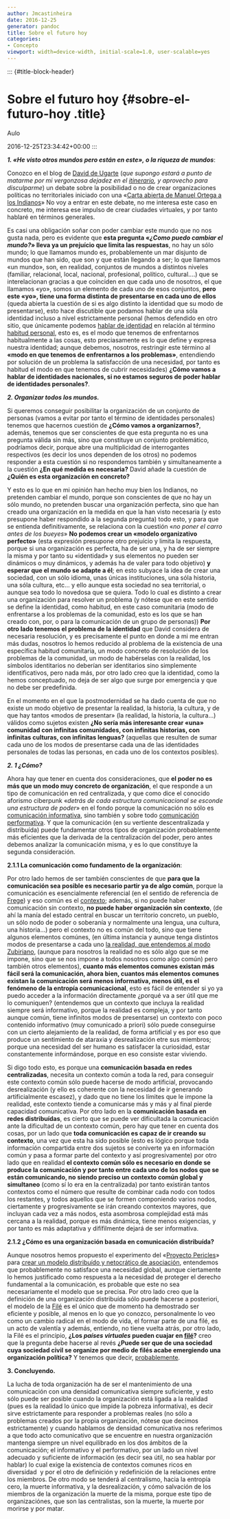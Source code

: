 ```yaml
---
author: Jmcastinheira
date: 2016-12-25
generator: pandoc
title: Sobre el futuro hoy
categories:
- Concepto
viewport: width=device-width, initial-scale=1.0, user-scalable=yes
---
```


::: {#title-block-header}
# Sobre el futuro hoy {#sobre-el-futuro-hoy .title}

Aulo

2016-12-25T23:34:42+00:00
:::

***1. «He visto otros mundos pero están en este», o la riqueza de
mundos***:

Conozco en el blog de [David de
Ugarte](http://www.deugarte.com/sobre-los-paises-virtuales) (*que
supongo estará a punto de matarme por mi vergonzosa dejadez en el
[itinerario](http://entelequia.bligoo.com/content/view/603675/in-Itinere.html),
y aprovecho para disculparme*) un debate sobre la posibilidad o no de
crear organizaciones políticas no territoriales iniciado con una «[Carta
abierta de Manuel Ortega a los
Indianos](http://maoc84.wordpress.com/2009/12/21/carta-abierta-a-los-indianos/)»
No voy a entrar en este debate, no me interesa este caso en concreto, me
interesa ese impulso de crear ciudades virtuales, y por tanto hablaré en
términos generales.

Es casi una obligación soñar con poder cambiar este mundo que no nos
gusta nada, pero es evidente que **esta pregunta «*¿Como puedo cambiar
el mundo?*» lleva ya un prejuício que limita las respuestas**, no hay un
sólo mundo; lo que llamamos mundo es, probablemente un mar disjunto de
mundos que han sido, que son y que están llegando a ser; lo que llamamos
«un mundo», son, en realidad, conjuntos de mundos a distintos niveles
(familiar, relacional, local, nacional, profesional, político,
cultural....) que se interelacionan gracias a que coínciden en que cada
uno de nosotros, el que llamamos «yo», somos un elemento de cada uno de
esos conjuntos, **pero este «yo», tiene una forma distinta de
presentarse en cada uno de ellos** (queda abierta la cuestión de si es
algo distinto la identidad que su modo de presentarse), esto hace
discutible que podamos hablar de una sóla identidad incluso a nivel
estrictamente personal (hemos defendido en otro sitio, que únicamente
podemos [hablar de
identidad](http://entelequia.bligoo.com/content/view/199717/Sobre-identidad-y-sujeto.html)
en relación al término [habitud
personal](http://entelequia.bligoo.com/content/view/212361/Problemas_conceptuales_e_impresiones.html),
esto es, es el modo que tenemos de enfrentarnos habitualmente a las
cosas, esto preciasamente es lo que define y expresa nuestra identidad;
aunque debemos, nosotros, restringir este término al **«modo en que
tenemos de enfrentarnos a los problemas»**, entendiendo por solución de
un problema la satisfacción de una necesidad, por tanto es habitud el
modo en que tenemos de cubrir necesidades) **¿Cómo vamos a hablar de
identidades nacionales, si no estamos seguros de poder hablar de
identidades personales?**.

***2. Organizar todos los mundos.***

Si queremos conseguir posibilitar la organización de un conjunto de
personas (vamos a evitar por tanto el término de identidades personales)
tenemos que hacernos cuestión de **¿Cómo vamos a organizarnos?**,
además, tenemos que ser conscientes de que esta pregunta no es una
pregunta válida sin más, sino que constituye un conjunto problemático,
podríamos decir, porque abre una multiplicidad de interrogantes
respectivos (es decir los unos dependen de los otros) no podemos
responder a esta cuestión si no respondemos también y simultaneamente a
la cuestión **¿En qué medida es necesaria?** David añade la cuestión de
**¿Quién es esta organización en concreto?**

Y esto es lo que en mi opinión han hecho muy bien los Indianos, no
pretenden cambiar el mundo, porque son conscientes de que no hay un sólo
mundo, no pretenden buscar una organización perfecta, sino que han
creado una organización en la medida en que la han visto necesaria (y
esto presupone haber respondido a la segunda pregunta) todo esto, y para
que se entienda definitivamente, se relaciona con la cuestión «*no poner
el carro antes de los bueyes*» **No podemos crear un «modelo
organizativo perfecto»** (esta expresión presupone otro prejuício y
limita la respuesta, porque si una organización es perfecta, ha de ser
una, y ha de ser siempre la misma y por tanto su «identidad» y sus
elementos no pueden ser dinámicos o muy dinámicos, y además ha de valer
para todo objetivo) **y esperar que el mundo se adapte a él**; en esto
subyace la idea de crear una sociedad, con un sólo idioma, unas únicas
instituciones, una sóla historia, una sóla cultura, etc... y ello aunque
esta sociedad no sea territorial, o aunque sea todo lo novedosa que se
quiera. Todo lo cual es distinto a crear una organización para resolver
un problema (y nótese que en este sentido se define la identidad, como
habitud, en este caso comunitaria (modo de enfrentarse a los problemas
de la comunidad, esto es los que se han creado con, por, o para la
comunicación de un grupo de personas)) **Por otro lado tenemos el
problema de la identidad** que David considera de necesaria resolución,
y es precisamente el punto en donde a mi me entran más dudas, nosotros
lo hemos reducido al problema de la existencia de una específica habitud
comunitaria, un modo concreto de resolución de los problemas de la
comunidad, un modo de habérselas con la realidad, los símbolos
identitarios no deberían ser identitarios sino simplemente
identificativos, pero nada más, por otro lado creo que la identidad,
como la hemos conceptuado, no deja de ser algo que surge por emergencia
y que no debe ser predefinida.

En el momento en el que la postmodernidad se ha dado cuenta de que no
existe un modo objetivo de presentar la realidad, la historia, la
cultura, y de que hay tantos «modos de presentar» (la realidad, la
historia, la cultura...) válidos como sujetos existen **¿No sería más
interesante crear «una» comunidad con infinitas comunidades, con
infinitas historias, con infinitas culturas, con infinitas lenguas?**
(aquellas que resulten de sumar cada uno de los modos de presentarse
cada una de las identidades personales de todas las personas, en cada
uno de los contextos posibles).

***2. 1 ¿Cómo?***

Ahora hay que tener en cuenta dos consideraciones, que **el poder no es
más que un modo muy concreto de organización**, el que responde a un
tipo de comunicación en red centralizada, y que como dice el conocido
aforismo ciberpunk «*detrás de cada estructura comunicacional se esconde
una estructura de poder*» en el fondo porque la comunicación no sólo es
[comunicación
informativa](http://entelequia.bligoo.com/content/view/132109/Lenguaje_digital.html),
sino también y sobre todo [comunicación
performativa](http://entelequia.bligoo.com/content/view/132113/Comunicacion-1-Comunicacion-analogica.html).
Y que la comunicación (en su vertiente descentralizada y distribuída)
puede fundamentar otros tipos de organización probablemente más
eficientes que la derivada de la centralización del poder, pero antes
debemos analizar la comunicación misma, y es lo que constituye la
segunda consideración.

**2.1.1 La comunicación como fundamento de la organización**:

Por otro lado hemos de ser también conscientes de que **para que la
comunicación sea posible es necesario partir ya de algo común**, porque
la comunicación es esencialmente referencial (en el sentido de
referencia de [Frege](http://es.wikipedia.org/wiki/Gottlob_Frege)) y eso
común es el
[contexto](http://entelequia.bligoo.com/content/view/132099/Contexto.html#content-top);
además, si no puede haber comunicación sin contexto, **no puede haber
organización sin contexto**, (de ahí la manía del estado central en
buscar un territorio concreto, un pueblo, un sólo nodo de poder o
soberanía y normalmente una lengua, una cultura, una historia...) pero
el contexto no es común del todo, sino que tiene algunos elementos
comúnes, (en última instancia y aunque tenga distintos modos de
presentarse a cada uno [la realidad, que entendemos al modo
Zubiriano](http://entelequia.bligoo.com/content/view/132130/Realidad.html),
(aunque para nosotros la realidad no es sólo algo que se me impone, sino
que se nos impone a todos nosotros como algo común) pero también otros
elementos), **cuanto más elementos comunes existan más fácil será la
comunicación, ahora bien, cuantos más elementos comunes existan la
comunicación será menos informativa, menos útil, es el fenómeno de la
entropía comunicacional**, esto es fácil de entender si yo ya puedo
acceder a la información directamente ¿porqué va a ser útil que me lo
comuniquen? (entendemos que un contexto que incluya la realidad siempre
será informativo, porque la realidad es compleja, y por tanto aunque
común, tiene infinitos modos de presentarse) un contexto con poco
contenido informativo (muy comunicado a priori) sólo puede conseguirse
con un cierto alejamiento de la realidad, de forma artificial y es por
eso que produce un sentimiento de ataraxia y desrealización etre sus
miembros; porque una necesidad del ser humano es satisfacer la
curiosidad, estar constantemente informándose, porque en eso consiste
estar viviendo.

Si digo todo esto, es porque una **comunicación basada en redes
centralizadas**, necesita un contexto común a toda la red, para
conseguir este contexto común sólo puede hacerse de modo artificial,
provocando desrealización (y ello es coherente con la necesidad de ir
generando artificialmente escasez), y dado que no tiene los límites que
le impone la realidad, este contexto tiende a comunicarse más y más y al
final pierde capacidad comunicativa. Por otro lado en la **comunicación
basada en redes distribuídas**, es cierto que se puede ver dificultada
la comunicación ante la dificultad de un contexto común, pero hay que
tener en cuenta dos cosas, por un lado que **toda comunicación es capaz
de ir creando su contexto**, una vez que esta ha sido posible (esto es
lógico porque toda información compartida entre dos sujetos se coniverte
ya en información común y pasa a formar parte del contexto y así
progresivamente) por otro lado que en realidad **el contexto común sólo
es necesario en donde se produce la comunicación y por tanto entre cada
uno de los nodos que se están comunicando, no siendo preciso un contexto
común global y simultaneo** (como sí lo era en la centralizada) por
tanto existirán tantos contextos como el número que resulte de combinar
cada nodo con todos los restantes, y todos aquellos que se formen
componiendo varios nodos, ciertamente y progresivamente se irán creando
contextos mayores, que incluyan cada vez a más nodos, esta asombrosa
complejidad está más cercana a la realidad, porque es más dinámica,
tiene menos exigencias, y por tanto es más adaptativa y difífilmente
dejará de ser informativa.

**2.1.2 ¿Cómo es una organización basada en comunicación distribuída?**

Aunque nosotros hemos propuesto el experimento del «[Proyecto
Pericles](http://entelequia.bligoo.com/content/view/677538/Manifiesto-nuevas-reuniones-y-el-Proyecto-Pericles.html#content-top)»
para [crear un modelo distribuído y netocrático de
asociación](http://entelequia.bligoo.com/content/view/674457/Consideraciones-acerca-de-una-posible-asociacion-de-internautas.html#content-top),
entendemos que probablemente no satisface una necesidad global, aunque
ciertamente lo hemos justificado como respuesta a la necesidad de
proteger el derecho fundamental a la comunicación, es probable que este
no sea necesariamente el modelo que se precisa. Por otro lado creo que
la definición de una organización distribuída sólo puede hacerse a
posteriori, el modelo de la
[Filé](http://lasindias.net/indianopedia/Fil%C3%A9) es el único que de
momento ha demostrado ser eficiente y posible, al menos en lo que yo
conozco, personalmente lo veo como un cambio radical en el modo de vida,
el formar parte de una filé, es un acto de valentía y además, entiendo,
no tiene vuelta atrás, por otro lado, la Filé es el principio, **¿Los
*países virtuales* pueden cuajar en
[filé](http://lasindias.net/indianopedia/fil%C3%A9)?** creo que la
pregunta debe hacerse al revés **¿Puede ser que de una sociedad cuya
sociedad civil se organize por medio de filés acabe emergiendo una
organización política?** Y tenemos que decir,
[probablemente](http://lasindias.net/indianopedia/Objetivos_de_la_fil%C3%A9_a_25_a%C3%B1os).

**3. Concluyendo.**

La lucha de toda organización ha de ser el mantenimiento de una
comunicación con una densidad comunicativa siempre suficiente, y esto
sólo puede ser posible cuando la organización está ligada a la realidad
(pues es la realidad lo único que impide la pobreza informativa), es
decir sirve estrictamente para responder a problemas reales (no sólo a
problemas creados por la propia organización, nótese que decimos
estrictamente) y cuando hablamos de densidad comunicativa nos referimos
a que todo acto comunicativo que se encuentre en nuestra organización
mantenga siempre un nivel equilibrado en los dos ámbitos de la
comunicación; el informativo y el performativo, por un lado un nivel
adecuado y suficiente de información (es decir sea útil, no sea hablar
por hablar) lo cual exige la existencia de contextos comunes ricos en
diversidad  y por el otro de definición y redefinición de la relaciones
entre los miembros. De otro modo se tenderá al centralismo, hacia la
entropía cero, la muerte informativa, y la desrealización, y cómo
salvación de los miembros de la organización la muerte de la misma,
porque este tipo de organizaciónes, que son las centralistas, son la
muerte, la muerte por morirse y por matar.
